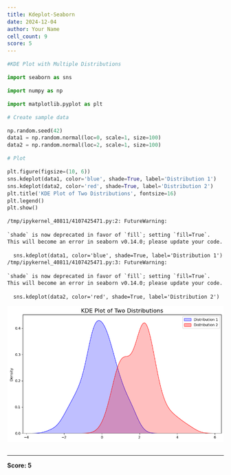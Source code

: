 ```yaml
---
title: Kdeplot-Seaborn
date: 2024-12-04
author: Your Name
cell_count: 9
score: 5
---
```


```python
#KDE Plot with Multiple Distributions
```


```python
import seaborn as sns
```


```python
import numpy as np
```


```python
import matplotlib.pyplot as plt
```


```python
# Create sample data
```


```python
np.random.seed(42)
data1 = np.random.normal(loc=0, scale=1, size=100)
data2 = np.random.normal(loc=2, scale=1, size=100)
```


```python
# Plot
```


```python
plt.figure(figsize=(10, 6))
sns.kdeplot(data1, color='blue', shade=True, label='Distribution 1')
sns.kdeplot(data2, color='red', shade=True, label='Distribution 2')
plt.title('KDE Plot of Two Distributions', fontsize=16)
plt.legend()
plt.show()
```

    /tmp/ipykernel_40811/4107425471.py:2: FutureWarning: 
    
    `shade` is now deprecated in favor of `fill`; setting `fill=True`.
    This will become an error in seaborn v0.14.0; please update your code.
    
      sns.kdeplot(data1, color='blue', shade=True, label='Distribution 1')
    /tmp/ipykernel_40811/4107425471.py:3: FutureWarning: 
    
    `shade` is now deprecated in favor of `fill`; setting `fill=True`.
    This will become an error in seaborn v0.14.0; please update your code.
    
      sns.kdeplot(data2, color='red', shade=True, label='Distribution 2')



    
![png](KDEplot-seaborn_files/KDEplot-seaborn_7_1.png)
    



```python

```


---
**Score: 5**
